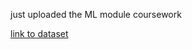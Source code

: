 just uploaded the ML module coursework

[link to dataset](https://raw.githubusercontent.com/jbrownlee/Datasets/master/wheat-seeds.csv)